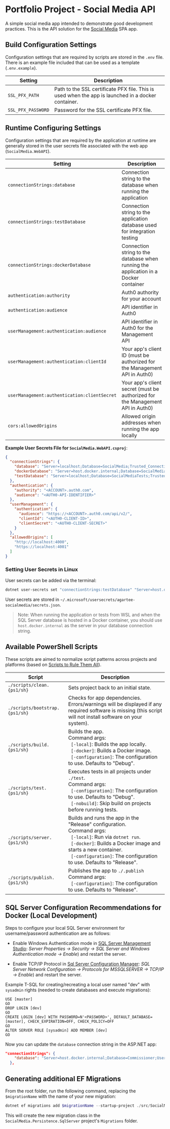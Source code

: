 # Portfolio Project - Social Media API

A simple social media app intended to demonstrate good development practices. This is the API solution for the [Social Media](https://github.com/agartee/portfolio-socialmedia) SPA app.

## Build Configuration Settings

Configuration settings that are required by scripts are stored in the `.env` file. There is an example file included that can be used as a template (`.env.example`).

| Setting | Description |
| --- | --- |
| `SSL_PFX_PATH` | Path to the SSL certificate PFX file. This is used when the app is launched in a docker container. |
| `SSL_PFX_PASSWORD` | Password for the SSL certificate PFX file. |

## Runtime Configuring Settings

Configuration settings that are required by the application at runtime are generally stored in the user secrets file associated with the web app (`SocialMedia.WebAPI`).

| Setting | Description |
| --- | --- |
| `connectionStrings:database` | Connection string to the database when running the application |
| `connectionStrings:testDatabase` | Connection string to the application database used for integration testing |
| `connectionStrings:dockerDatabase` | Connection string to the database when running the application in a Docker container |
| `authentication:authority` | Auth0 authority for your account |
| `authentication:audience` | API identifier in Auth0 |
| `userManagement:authentication:audience` | API identifier in Auth0 for the Management API |
| `userManagement:authentication:clientId` | Your app's client ID (must be authorized for the Management API in Auth0) |
| `userManagement:authentication:clientSecret` | Your app's client secret (must be authorized for the Management API in Auth0) |
| `cors:allowedOrigins` | Allowed origin addresses when running the app locally |

**Example User Secrets File for `SocialMedia.WebAPI.csproj`**:

```json
{
  "connectionStrings": {
    "database": "Server=localhost;Database=SocialMedia;Trusted_Connection=true;TrustServerCertificate=True;MultipleActiveResultSets=true",
    "dockerDatabase": "Server=host.docker.internal;Database=SocialMedia;User=sa;Password=YOUR_PASSWORD;TrustServerCertificate=True;MultipleActiveResultSets=true",
    "testDatabase": "Server=localhost;Database=SocialMediaTests;Trusted_Connection=true;TrustServerCertificate=True;MultipleActiveResultSets=true"
  },
  "authentication": {
    "authority": "<ACCOUNT>.auth0.com",
    "audience": "<AUTH0-API-IDENTIFIER>"
  },
  "userManagement": {
    "authentication": {
      "audience": "https://<ACCOUNT>.auth0.com/api/v2/",
      "clientId": "<AUTH0-CLIENT-ID>",
      "clientSecret": "<AUTH0-CLIENT-SECRET>"
    }
  },
  "allowedOrigins": [
    "http://localhost:4000",
    "https://localhost:4001"
  ]
}
```

### Setting User Secrets in Linux

User secrets can be added via the terminal:

```bash
dotnet user-secrets set "connectionStrings:testDatabase" "Server=host.docker.internal;Database=SocialMediaTests;User=sa;Password=@Password!;TrustServerCertificate=True;MultipleActiveResultSets=true;"
```

User secrets are stored in `~/.microsoft/usersecrets/agartee-socialmedia/secrets.json`.

> Note: When running the application or tests from WSL and when the SQL Server database is hosted in a Docker container, you should use `host.docker.internal` as the server in your database connection string.

## Available PowerShell Scripts

These scripts are aimed to normalize script patterns across projects and platforms (based on [Scripts to Rule Them All](https://github.com/github/scripts-to-rule-them-all)).

| Script | Description |
| --- | --- |
| `./scripts/clean.{ps1/sh}` | Sets project back to an initial state. |
| `./scripts/bootstrap.{ps1/sh}` | Checks for app dependencies. Errors/warnings will be displayed if any required software is missing (this script will not install software on your system). |
| `./scripts/build.{ps1/sh}` | Builds the app.<br>Command args:<br>&nbsp;&nbsp;`[-local]`: Builds the app locally.<br>&nbsp;&nbsp;`[-docker]`: Builds a Docker image.<br>&nbsp;&nbsp;`[-configuration]`: The configuration to use. Defaults to "Debug". |
| `./scripts/test.{ps1/sh}` | Executes tests in all projects under `./test`.<br>Command args:<br>&nbsp;&nbsp;`[-configuration]`: The configuration to use. Defaults to "Debug".<br>&nbsp;&nbsp;`[-nobuild]`: Skip build on projects before running tests. |
| `./scripts/server.{ps1/sh}` | Builds and runs the app in the "Release" configuration.<br>Command args:<br>&nbsp;&nbsp;`[-local]`: Run via `dotnet run`.<br>&nbsp;&nbsp;`[-docker]`: Builds a Docker image and starts a new container.<br>&nbsp;&nbsp;`[-configuration]`: The configuration to use. Defaults to "Release". |
| `./scripts/publish.{ps1/sh}` | Publishes the app to `./.publish`<br>Command args:<br>&nbsp;&nbsp;`[-configuration]`: The configuration to use. Defaults to "Release". |


## SQL Server Configuration Recommendations for Docker (Local Development)

Steps to configure your local SQL Server environment for username/password authentication are as follows:

- Enable Windows Authentication mode in [SQL Server Management Studio](https://learn.microsoft.com/en-us/sql/ssms/): *Server Properties -> Security -> SQL Server and Windows Authentication mode -> Enable*) and restart the server.

- Enable TCP/IP Protocol in [Sql Server Configuration Manager](https://learn.microsoft.com/en-us/sql/relational-databases/sql-server-configuration-manager): *SQL Server Network Configuration -> Protocols for MSSQLSERVER -> TCP/IP -> Enable*) and restart the server.

Example T-SQL for creating/recreating a local user named "dev" with `sysadmin` rights (needed to create databases and execute migrations):

```
USE [master]
GO
DROP LOGIN [dev]
GO
CREATE LOGIN [dev] WITH PASSWORD=N'<PASSWORD>', DEFAULT_DATABASE=[master], CHECK_EXPIRATION=OFF, CHECK_POLICY=OFF
GO
ALTER SERVER ROLE [sysadmin] ADD MEMBER [dev]
GO
```

Now you can update the `database` connection string in the ASP.NET app:

```json
"connectionStrings": {
    "database": "Server=host.docker.internal;Database=Commissioner;User=dev;Password=<PASSWORD>;TrustServerCertificate=True;MultipleActiveResultSets=true"
  },
```

## Generating additional EF Migrations

From the root folder, run the following command, replacing the `$migrationName` with the name of your new migration:

```powershell
dotnet ef migrations add $migrationName --startup-project ./src/SocialMedia.WebAPI/ --project ./src/SocialMedia.Persistence.SqlServer/ --context SocialMediaDbContext
```

This will create the new migration class in the `SocialMedia.Persistence.SqlServer` project's `Migrations` folder.
